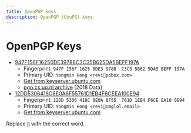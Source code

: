 ```yaml
---
title: OpenPGP keys
description: OpenPGP (GnuPG) keys
---
```


# OpenPGP Keys

<!--
SPDX-FileCopyrightText: (C) 2024 Hong Yongmin (https://revi.xyz/) <yewon@revi.email>

SPDX-License-Identifier: LicenseRef-CC-BY-2.0-KR
-->

- [947F156F16250DE39788C3C35B625DA5BEFF197A](https://revi.xyz/0xBEFF197A.asc)
  - Fingerprint: `947F 156F 1625 0DE3 9788  C3C3 5B62 5DA5 BEFF 197A`
  - Primary UID: `Yongmin Hong <revi📮pobox.com>`
  - [Get from keyserver.ubuntu.com](https://keyserver.ubuntu.com/pks/lookup?op=vindex&fingerprint=on&search=0x5B625DA5BEFF197A)
  - [pgp.cs.uu.nl archive](https://archive.is/B2qu3) (2018 Data)
- [12DD5306418C8E0A8F55761D1EB4F6CEEA100E94](https://revi.xyz/0xEA100E94.asc)
  - Fingerprint: `12DD 5306 418C 8E0A 8F55  761D 1EB4 F6CE EA10 0E94`
  - Primary UID: `Yongmin Hong <revi📮omglol.email>`
  - [Get from keyserver.ubuntu.com](https://keyserver.ubuntu.com/pks/lookup?op=vindex&fingerprint=on&search=0x1EB4F6CEEA100E94)

Replace `📮` with the correct word.
